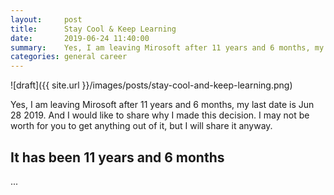 ```yaml
---
layout:     post
title:      Stay Cool & Keep Learning
date:       2019-06-24 11:40:00
summary:    Yes, I am leaving Mirosoft after 11 years and 6 months, my last date is Jun 28 2019. And I would like to share why I made this decision. I may not be worth for you to get anything out of it, but I will share it anyway.
categories: general career
---
```


![draft]({{ site.url }}/images/posts/stay-cool-and-keep-learning.png)

Yes, I am leaving Mirosoft after 11 years and 6 months, my last date is Jun 28 2019. And I would like to share why I made this decision. I may not be worth for you to get anything out of it, but I will share it anyway.

## It has been 11 years and 6 months
...
